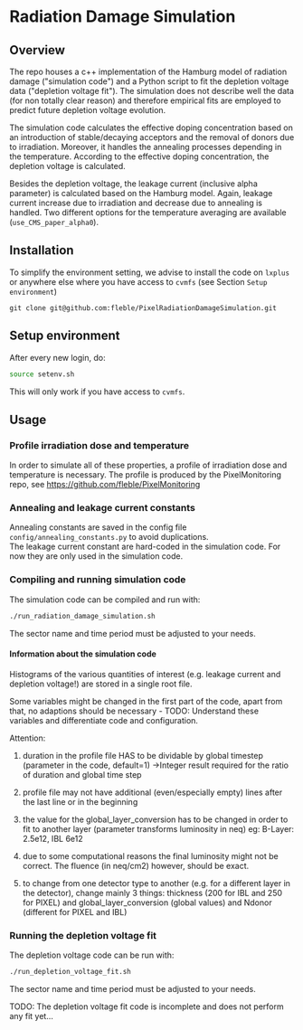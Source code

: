 # Radiation Damage Simulation 

## Overview
The repo houses a c++ implementation of the Hamburg model of radiation damage ("simulation code") and a Python script to fit the depletion voltage data ("depletion voltage fit"). The simulation does not describe well the data (for non totally clear reason) and therefore empirical fits are employed to predict future depletion voltage evolution.

The simulation code calculates the effective doping concentration based on an introduction of stable/decaying acceptors and the removal of donors due to irradiation. Moreover, it handles the annealing processes depending in the temperature. According to the effective doping concentration, the depletion voltage is calculated.

Besides the depletion voltage, the leakage current (inclusive alpha parameter) is calculated based on the Hamburg model. Again, leakage current increase due to irradiation and decrease due to annealing is handled. Two different options for the temperature averaging are available (`use_CMS_paper_alpha0`).


## Installation
To simplify the environment setting, we advise to install the code on `lxplus` or anywhere else where you have access to `cvmfs` (see Section `Setup environment`)
```
git clone git@github.com:fleble/PixelRadiationDamageSimulation.git
```

## Setup environment
After every new login, do:
```bash
source setenv.sh
```
This will only work if you have access to `cvmfs`.


## Usage

### Profile irradiation dose and temperature

In order to simulate all of these properties, a profile of irradiation dose and temperature is necessary. The profile is produced by the PixelMonitoring repo, see https://github.com/fleble/PixelMonitoring 

### Annealing and leakage current constants
Annealing constants are saved in the config file `config/annealing_constants.py` to avoid duplications.     
The leakage current constant are hard-coded in the simulation code. For now they are only used in the simulation code.

### Compiling and running simulation code

The simulation code can be compiled and run with:
```bash
./run_radiation_damage_simulation.sh
```
The sector name and time period must be adjusted to your needs.

#### Information about the simulation code
Histograms of the various quantities of interest (e.g. leakage current and depletion voltage!) are stored in a single root file.

Some variables might be changed in the first part of the code, apart from that, no adaptions should be necessary - TODO: Understand these variables and differentiate code and configuration.

Attention:  
1. duration in the profile file HAS to be dividable by global timestep (parameter in the code, default=1) ->Integer result required for the ratio of duration and global time step

2. profile file may not have additional (even/especially empty) lines after the last line or in the beginning

3. the value for the global_layer_conversion has to be changed in order to fit to another layer (parameter transforms luminosity in neq) eg: B-Layer: 2.5e12, IBL 6e12

4. due to some computational reasons the final luminosity might not be correct. The fluence (in neq/cm2) however, should be exact.

5. to change from one detector type to another (e.g. for a different layer in the detector), change mainly 3 things: thickness (200 for IBL and 250 for PIXEL) and global_layer_conversion (global values) and Ndonor (different for PIXEL and IBL)

### Running the depletion voltage fit

The depletion voltage code can be run with:
```bash
./run_depletion_voltage_fit.sh
```
The sector name and time period must be adjusted to your needs.

TODO: The depletion voltage fit code is incomplete and does not perform any fit yet...